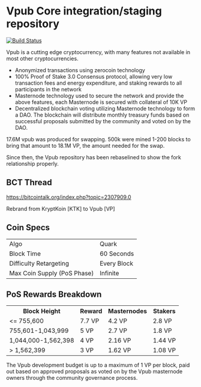 Vpub Core integration/staging repository
=====================================

[![Build Status](https://travis-ci.org/phoreproject/Phore.svg?branch=master)](https://travis-ci.org/phoreproject/Phore)

Vpub is a cutting edge cryptocurrency, with many features not available in most other cryptocurrencies.
- Anonymized transactions using zerocoin technology
- 100% Proof of Stake 3.0 Consensus protocol, allowing very low transaction fees and energy expenditure, and staking rewards to all participants in the network
- Masternode technology used to secure the network and provide the above features, each Masternode is secured
  with collateral of 10K VP
- Decentralized blockchain voting utilizing Masternode technology to form a DAO. The blockchain will distribute monthly treasury funds based on successful proposals submitted by the community and voted on by the DAO.

17.6M vpub was produced for swapping. 500k were mined 1-200 blocks to bring that amount to 18.1M VP, the amount needed for the swap.

Since then, the Vpub repository has been rebaselined to show the fork relationship properly.

## BCT Thread ##

https://bitcointalk.org/index.php?topic=2307909.0

Rebrand from KryptKoin [KTK] to Vpub [VP]

## Coin Specs ##
<table>
<tr><td>Algo</td><td>Quark</td></tr>
<tr><td>Block Time</td><td>60 Seconds</td></tr>
<tr><td>Difficulty Retargeting</td><td>Every Block</td></tr>
<tr><td>Max Coin Supply (PoS Phase)</td><td>Infinite</td></tr>
</table>

## PoS Rewards Breakdown ##

<table>
<th>Block Height</th><th>Reward</th><th>Masternodes</th><th>Stakers</th>
<tr><td><= 755,600</td><td>7.7 VP</td><td>4.2 VP</td><td>2.8 VP</td></tr>
<tr><td>755,601-1,043,999</td><td>5 VP</td><td>2.7 VP</td><td>1.8 VP</td></tr>
<tr><td>1,044,000-1,562,398</td><td>4 VP</td><td>2.16 VP</td><td>1.44 VP</td></tr>
<tr><td>> 1,562,399</td><td>3 VP</td><td>1.62 VP</td><td>1.08 VP</td></tr>
</table>

The Vpub development budget is up to a maximum of 1 VP per block, paid out based on approved proposals as voted on by the Vpub masternode owners through the community governance process.
